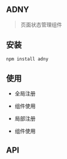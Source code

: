 ## ADNY

> 页面状态管理组件

## 安装

```
npm install adny
```

## 使用

- 全局注册

- 组件使用

- 局部注册

- 组件使用

## API
